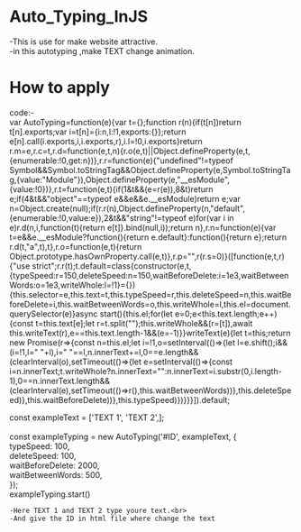 # Auto_Typing_InJS
-This is use for make website attractive.<br>
-in this autotyping ,make TEXT change animation.

# How to apply

code:-<br>
var AutoTyping=function(e){var t={};function r(n){if(t[n])return t[n].exports;var i=t[n]={i:n,l:!1,exports:{}};return e[n].call(i.exports,i,i.exports,r),i.l=!0,i.exports}return r.m=e,r.c=t,r.d=function(e,t,n){r.o(e,t)||Object.defineProperty(e,t,{enumerable:!0,get:n})},r.r=function(e){"undefined"!=typeof Symbol&&Symbol.toStringTag&&Object.defineProperty(e,Symbol.toStringTag,{value:"Module"}),Object.defineProperty(e,"__esModule",{value:!0})},r.t=function(e,t){if(1&t&&(e=r(e)),8&t)return e;if(4&t&&"object"==typeof e&&e&&e.__esModule)return e;var n=Object.create(null);if(r.r(n),Object.defineProperty(n,"default",{enumerable:!0,value:e}),2&t&&"string"!=typeof e)for(var i in e)r.d(n,i,function(t){return e[t]}.bind(null,i));return n},r.n=function(e){var t=e&&e.__esModule?function(){return e.default}:function(){return e};return r.d(t,"a",t),t},r.o=function(e,t){return Object.prototype.hasOwnProperty.call(e,t)},r.p="",r(r.s=0)}([function(e,t,r){"use strict";r.r(t);t.default=class{constructor(e,t,{typeSpeed:r=150,deleteSpeed:n=150,waitBeforeDelete:i=1e3,waitBetweenWords:o=1e3,writeWhole:l=!1}={}){this.selector=e,this.text=t,this.typeSpeed=r,this.deleteSpeed=n,this.waitBeforeDelete=i,this.waitBetweenWords=o,this.writeWhole=l,this.el=document.querySelector(e)}async start(){this.el;for(let e=0;e<this.text.length;e++){const t=this.text[e];let r=t.split("");this.writeWhole&&(r=[t]),await this.writeText(r),e==this.text.length-1&&(e=-1)}}writeText(e){let t=this;return new Promise(r=>{const n=this.el;let i=!1,o=setInterval(()=>{let l=e.shift();i&&(i=!1,l=" "+l),i=" "==l,n.innerText+=l,0==e.length&&(clearInterval(o),setTimeout(()=>{let e=setInterval(()=>{const i=n.innerText;t.writeWhole?n.innerText="":n.innerText=i.substr(0,i.length-1),0==n.innerText.length&&(clearInterval(e),setTimeout(()=>r(),this.waitBetweenWords))},this.deleteSpeed)},this.waitBeforeDelete))},this.typeSpeed)})}}}]).default;

const exampleText = ['TEXT 1', 'TEXT 2',];     <br>  
    const exampleTyping = new AutoTyping('#ID', exampleText, {    <br>
        typeSpeed: 100,     <br>
        deleteSpeed: 100,    <br>
        waitBeforeDelete: 2000,    <br>
        waitBetweenWords: 500,     <br>
    });    <br>
    exampleTyping.start()  <br>



    -Here TEXT 1 and TEXT 2 type youre text.<br>
    -And give the ID in html file where change the text




